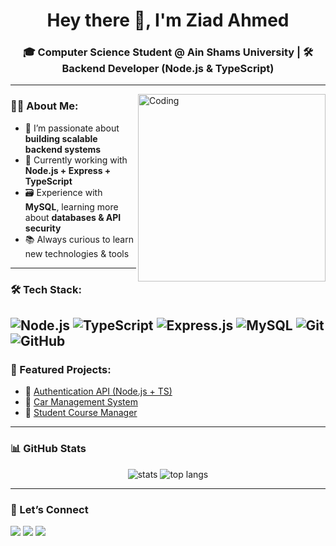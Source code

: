 <h1 align="center">Hey there 👋, I'm Ziad Ahmed</h1>
<h3 align="center">🎓 Computer Science Student @ Ain Shams University | 🛠️ Backend Developer (Node.js & TypeScript)</h3>

---

<img align="right" alt="Coding" width="300" src="https://media.giphy.com/media/qgQUggAC3Pfv687qPC/giphy.gif">

### 👨‍💻 About Me:

- 🧠 I’m passionate about **building scalable backend systems**
- 🚀 Currently working with **Node.js + Express + TypeScript**
- 🗃️ Experience with **MySQL**, learning more about **databases & API security**
- 📚 Always curious to learn new technologies & tools

---

### 🛠️ Tech Stack:

![Node.js](https://img.shields.io/badge/Node.js-339933?style=for-the-badge&logo=node-dot-js&logoColor=white)
![TypeScript](https://img.shields.io/badge/TypeScript-007ACC?style=for-the-badge&logo=typescript&logoColor=white)
![Express.js](https://img.shields.io/badge/Express.js-000000?style=for-the-badge&logo=express&logoColor=white)
![MySQL](https://img.shields.io/badge/MySQL-4479A1?style=for-the-badge&logo=mysql&logoColor=white)
![Git](https://img.shields.io/badge/Git-F05032?style=for-the-badge&logo=git&logoColor=white)
![GitHub](https://img.shields.io/badge/GitHub-181717?style=for-the-badge&logo=github&logoColor=white)
---

### 🚀 Featured Projects:

- 🔐 [Authentication API (Node.js + TS)](https://github.com/ziad144/project-auth)
- 🚗 [Car Management System](https://github.com/ziad144/car-api)
- 📘 [Student Course Manager](https://github.com/ziad144/course-app)

---

### 📊 GitHub Stats

<p align="center">
  <img src="https://github-readme-stats.vercel.app/api?username=ziad144&show_icons=true&theme=tokyonight" alt="stats" />
  <img src="https://github-readme-stats.vercel.app/api/top-langs/?username=ziad144&layout=compact&theme=tokyonight" alt="top langs" />
</p>

---

### 🤝 Let’s Connect

<p>
  <a href="mailto:ziad166197@gmail.com"><img src="https://img.shields.io/badge/Email-D14836?style=flat&logo=gmail&logoColor=white"/></a>
  <a href="https://www.linkedin.com/in/ziadd-ahmedd"><img src="https://img.shields.io/badge/LinkedIn-0077B5?style=flat&logo=linkedin&logoColor=white"/></a>
  <a href="https://github.com/ziad144"><img src="https://img.shields.io/badge/GitHub-181717?style=flat&logo=github&logoColor=white"/></a>
</p>